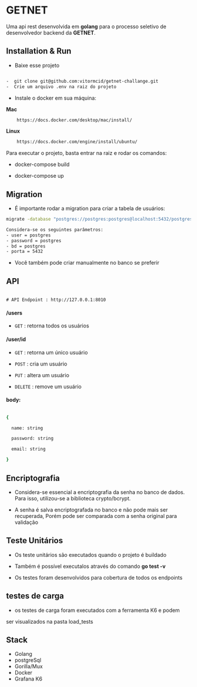 # GETNET

Uma api rest desenvolvida em **golang** para o processo seletivo de desenvolvedor backend da **GETNET**.

## Installation & Run

-  Baixe esse projeto

```bash  

-  git clone git@github.com:vitormcid/getnet-challange.git
-  Crie um arquivo .env na raiz do projeto

```
- Instale o docker em sua máquina:

**Mac**
```bash
	https://docs.docker.com/desktop/mac/install/
```

**Linux**
```bash
	https://docs.docker.com/engine/install/ubuntu/
```

Para executar o projeto, basta entrar na raiz e rodar os comandos:

- docker-compose build

- docker-compose up

  

## Migration

- É importante rodar a migration para criar a tabela de usuários:
 ```bash
migrate -database "postgres://postgres:postgres@localhost:5432/postgres?sslmode=disable" -path db/migrations up
```

```bash
Considera-se os seguintes parâmetros:
- user = postgres
- password = postgres
- bd = postgres
- porta = 5432
```
	

- Você também pode criar manualmente no banco se preferir

  
## API

```

# API Endpoint : http://127.0.0.1:8010

```

  

#### /users

* `GET` : retorna todos os usuários

  

#### /user/id

* `GET` : retorna um único usuário

* `POST` : cria um usuário

* `PUT` : altera um usuário

* `DELETE` : remove um usuário

  

#### body:

  ```bash  

{

	name: string

	password: string

	email: string

}
 ```

## Encriptografia

- Considera-se essencial a encriptografia da senha no banco de dados.
Para isso, utilizou-se a biblioteca crypto/bcrypt.

- A senha é salva encriptografada no banco e não pode mais ser recuperada,
  Porém pode ser comparada com a senha original para validação

  
## Teste Unitários

* Os teste unitários são executados quando o projeto é buildado

* Também é possível executalos através do comando **go test -v**

*  Os testes foram desenvolvidos para cobertura de todos os endpoints

## testes de carga

* os testes de carga foram executados com a ferramenta K6 e podem

ser visualizados na pasta load_tests

## Stack

* Golang
* postgreSql
* Gorilla/Mux
* Docker
* Grafana K6


